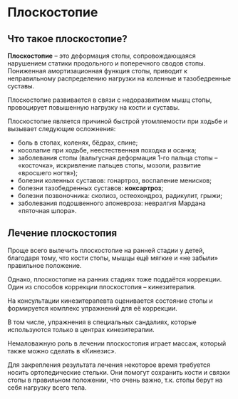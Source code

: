 # Плоскостопие

## Что такое плоскостопие?

**Плоскостопие** – это деформация стопы, сопровождающаяся нарушением статики продольного и поперечного сводов стопы. Пониженная амортизационная функция стопы, приводит к неправильному распределению нагрузки на коленные и тазобедренные суставы.

Плоскостопие развивается в связи с недоразвитием мышц стопы, провоцирует повышенную нагрузку на кости и суставы.

Плоскостопие является причиной быстрой утомляемости при ходьбе и вызывает следующие осложнения:

*   боль в стопах, коленях, бёдрах, спине;
*   косолапие при ходьбе, неестественная походка и осанка;
*   заболевания стопы (вальгусная деформация 1-го пальца стопы – «косточка», искривление пальцев стопы, мозоли, развитие «вросшего ногтя»);
*   болезни коленных суставов: гонартроз, воспаление менисков;
*   болезни тазобедренных суставов: **коксартроз**;
*   болезни позвоночника: сколиоз, остеохондроз, радикулит, грыжи;
*   заболевания подошвенного апоневроза: невралгия Мардана «пяточная шпора».

## Лечение плоскостопия

Проще всего вылечить плоскостопие на ранней стадии у детей, благодаря тому, что кости стопы, мышцы ещё мягкие и «не забыли» правильное положение.

Однако, плоскостопие на ранних стадиях тоже поддаётся коррекции. Один из способов коррекции плоскостопия – кинезитерапия.

На консультации кинезитерапевта оценивается состояние стопы и формируется комплекс упражнений для её коррекции.

В том числе, упражнения в специальных сандалиях, которые используются только в центрах кинезитерапии.

Немаловажную роль в лечении плоскостопия играет массаж, который также можно сделать в «Кинезис».

Для закрепления результата лечения некоторое время требуется носить ортопедические стельки. Они помогут сохранить кости и связки стопы в правильном положении, что очень важно, т.к. стопы берут на себя нагрузку всего тела.